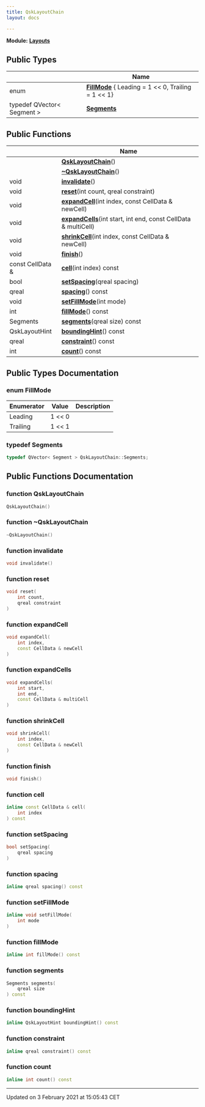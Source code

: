 ```yaml
---
title: QskLayoutChain
layout: docs

---
```



**Module:** **[Layouts](/docs/modules/group__Layouts/)**



## Public Types

|                | Name           |
| -------------- | -------------- |
| enum| **[FillMode](/docs/classes/classQskLayoutChain/#enum-fillmode)** { Leading = 1 << 0, Trailing = 1 << 1} |
| typedef QVector< Segment > | **[Segments](/docs/classes/classQskLayoutChain/#typedef-segments)**  |

## Public Functions

|                | Name           |
| -------------- | -------------- |
| | **[QskLayoutChain](/docs/classes/classQskLayoutChain/#function-qsklayoutchain)**() |
| | **[~QskLayoutChain](/docs/classes/classQskLayoutChain/#function-~qsklayoutchain)**() |
| void | **[invalidate](/docs/classes/classQskLayoutChain/#function-invalidate)**() |
| void | **[reset](/docs/classes/classQskLayoutChain/#function-reset)**(int count, qreal constraint) |
| void | **[expandCell](/docs/classes/classQskLayoutChain/#function-expandcell)**(int index, const CellData & newCell) |
| void | **[expandCells](/docs/classes/classQskLayoutChain/#function-expandcells)**(int start, int end, const CellData & multiCell) |
| void | **[shrinkCell](/docs/classes/classQskLayoutChain/#function-shrinkcell)**(int index, const CellData & newCell) |
| void | **[finish](/docs/classes/classQskLayoutChain/#function-finish)**() |
| const CellData & | **[cell](/docs/classes/classQskLayoutChain/#function-cell)**(int index) const |
| bool | **[setSpacing](/docs/classes/classQskLayoutChain/#function-setspacing)**(qreal spacing) |
| qreal | **[spacing](/docs/classes/classQskLayoutChain/#function-spacing)**() const |
| void | **[setFillMode](/docs/classes/classQskLayoutChain/#function-setfillmode)**(int mode) |
| int | **[fillMode](/docs/classes/classQskLayoutChain/#function-fillmode)**() const |
| Segments | **[segments](/docs/classes/classQskLayoutChain/#function-segments)**(qreal size) const |
| QskLayoutHint | **[boundingHint](/docs/classes/classQskLayoutChain/#function-boundinghint)**() const |
| qreal | **[constraint](/docs/classes/classQskLayoutChain/#function-constraint)**() const |
| int | **[count](/docs/classes/classQskLayoutChain/#function-count)**() const |

## Public Types Documentation

### enum FillMode

| Enumerator | Value | Description |
| ---------- | ----- | ----------- |
| Leading | 1 << 0|   |
| Trailing | 1 << 1|   |




### typedef Segments

```cpp
typedef QVector< Segment > QskLayoutChain::Segments;
```


## Public Functions Documentation

### function QskLayoutChain

```cpp
QskLayoutChain()
```


### function ~QskLayoutChain

```cpp
~QskLayoutChain()
```


### function invalidate

```cpp
void invalidate()
```


### function reset

```cpp
void reset(
    int count,
    qreal constraint
)
```


### function expandCell

```cpp
void expandCell(
    int index,
    const CellData & newCell
)
```


### function expandCells

```cpp
void expandCells(
    int start,
    int end,
    const CellData & multiCell
)
```


### function shrinkCell

```cpp
void shrinkCell(
    int index,
    const CellData & newCell
)
```


### function finish

```cpp
void finish()
```


### function cell

```cpp
inline const CellData & cell(
    int index
) const
```


### function setSpacing

```cpp
bool setSpacing(
    qreal spacing
)
```


### function spacing

```cpp
inline qreal spacing() const
```


### function setFillMode

```cpp
inline void setFillMode(
    int mode
)
```


### function fillMode

```cpp
inline int fillMode() const
```


### function segments

```cpp
Segments segments(
    qreal size
) const
```


### function boundingHint

```cpp
inline QskLayoutHint boundingHint() const
```


### function constraint

```cpp
inline qreal constraint() const
```


### function count

```cpp
inline int count() const
```


-------------------------------

Updated on  3 February 2021 at 15:05:43 CET
